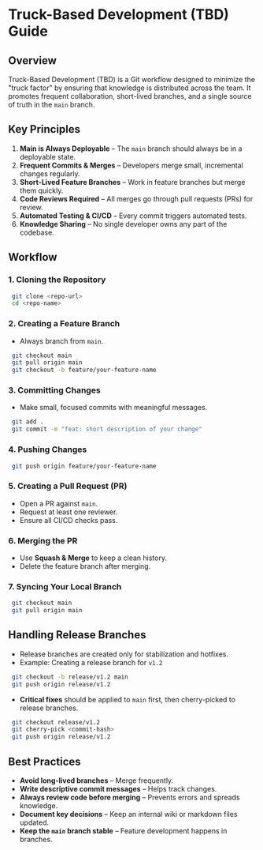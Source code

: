 # Truck-Based Development (TBD) Guide

## Overview
Truck-Based Development (TBD) is a Git workflow designed to minimize the "truck factor" by ensuring that knowledge is distributed across the team. It promotes frequent collaboration, short-lived branches, and a single source of truth in the `main` branch.

## Key Principles
1. **Main is Always Deployable** – The `main` branch should always be in a deployable state.
2. **Frequent Commits & Merges** – Developers merge small, incremental changes regularly.
3. **Short-Lived Feature Branches** – Work in feature branches but merge them quickly.
4. **Code Reviews Required** – All merges go through pull requests (PRs) for review.
5. **Automated Testing & CI/CD** – Every commit triggers automated tests.
6. **Knowledge Sharing** – No single developer owns any part of the codebase.

## Workflow

### 1. Cloning the Repository
```sh
 git clone <repo-url>
 cd <repo-name>
```

### 2. Creating a Feature Branch
- Always branch from `main`.
```sh
 git checkout main
 git pull origin main
 git checkout -b feature/your-feature-name
```

### 3. Committing Changes
- Make small, focused commits with meaningful messages.
```sh
 git add .
 git commit -m "feat: short description of your change"
```

### 4. Pushing Changes
```sh
 git push origin feature/your-feature-name
```

### 5. Creating a Pull Request (PR)
- Open a PR against `main`.
- Request at least one reviewer.
- Ensure all CI/CD checks pass.

### 6. Merging the PR
- Use **Squash & Merge** to keep a clean history.
- Delete the feature branch after merging.

### 7. Syncing Your Local Branch
```sh
 git checkout main
 git pull origin main
```

## Handling Release Branches
- Release branches are created only for stabilization and hotfixes.
- Example: Creating a release branch for `v1.2`
```sh
 git checkout -b release/v1.2 main
 git push origin release/v1.2
```

- **Critical fixes** should be applied to `main` first, then cherry-picked to release branches.
```sh
 git checkout release/v1.2
 git cherry-pick <commit-hash>
 git push origin release/v1.2
```

## Best Practices
- **Avoid long-lived branches** – Merge frequently.
- **Write descriptive commit messages** – Helps track changes.
- **Always review code before merging** – Prevents errors and spreads knowledge.
- **Document key decisions** – Keep an internal wiki or markdown files updated.
- **Keep the `main` branch stable** – Feature development happens in branches.

